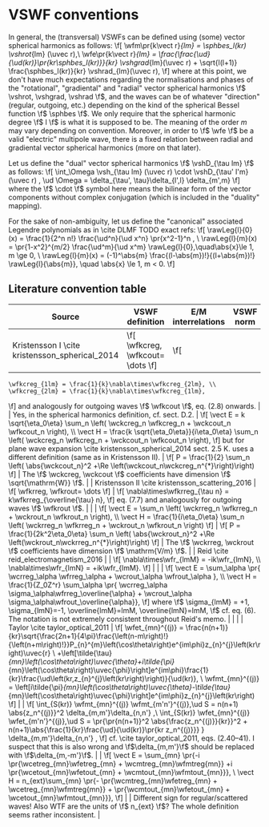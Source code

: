 VSWF conventions
================

In general, the (transversal) VSWFs can be defined using (some) vector spherical harmonics
as follows: \f[
	\wfm\pr{k\vect r}_{lm} = \sphbes_l(kr) \vshrot_{lm} (\uvec r),\\
	\wfe\pr{k\vect r}_{lm} = \frac{\frac{\ud}{\ud(kr)}\pr{kr\sphbes_l(kr)}}{kr} \vshgrad_{lm}(\uvec r)
				+ \sqrt{l(l+1)} \frac{\sphbes_l(kr)}{kr} \vshrad_{lm}(\uvec r),
\f]
where at this point, we don't have much expectations regarding the
normalisations and phases of the
"rotational", "gradiental" and "radial" vector spherical harmonics
\f$  \vshrot, \vshgrad, \vshrad \f$, and the waves can be of whatever "direction"
(regular, outgoing, etc.) depending on the kind of the spherical Bessel function
\f$ \sphbes \f$. 
We only require that the spherical harmonic degree \f$ l \f$
is what it is supposed to be. The meaning of the order $m$ may vary depending
on convention. Moreover, in order to \f$ \wfe \f$ be a valid "electric" multipole wave,
there is a fixed relation between radial and gradiental vector spherical harmonics
(more on that later).

Let us define the "dual" vector spherical harmonics \f$ \vshD_{\tau lm} \f$ as follows:
\f[
	\int_\Omega \vsh_{\tau lm} (\uvec r) \cdot \vshD_{\tau' l'm} (\uvec r) \, \ud \Omega 
		= \delta_{\tau', \tau}\delta_{l',l} \delta_{m',m}
\f]
where the \f$ \cdot \f$ symbol here means the bilinear form of the vector components
without complex conjugation (which is included in the "duality" mapping).

For the sake of non-ambiguity, let us define the "canonical" associated Legendre polynomials
as in \cite DLMF TODO exact refs:
\f[
	\rawLeg{l}{0}(x) = \frac{1}{2^n n!} \frac{\ud^n}{\ud x^n} \pr{x^2-1}^n , \\
	\rawLeg{l}{m}(x) = \pr{1-x^2}^{m/2} \frac{\ud^m}{\ud x^m} \rawLeg{l}{0},\quad\abs{x}\le 1, m \ge 0, \\
	\rawLeg{l}{m}(x) = (-1)^\abs{m} \frac{(l-\abs{m})!}{(l+\abs{m})!} \rawLeg{l}{\abs{m}}, 
		\quad \abs{x} \le 1, m < 0.
\f]


Literature convention table
---------------------------

| Source	| VSWF definition  	| E/M interrelations | VSWF norm  	| CS Phase  	|  Field expansion 	|  Radiated power | Notes |
|---	|---	|---	|---	|---	|---	|--- 	|--- |
| Kristensson I \cite kristensson_spherical_2014 	|  \f[ \wfkcreg, \wfkcout= \dots \f] 	| \f[
	\wfkcreg_{1lm} = \frac{1}{k}\nabla\times\wfkcreg_{2lm}, \\
	\wfkcreg_{2lm} = \frac{1}{k}\nabla\times\wfkcreg_{1lm},
\f] and analogously for outgoing waves \f$ \wfkcout \f$, eq. (2.8) onwards. 	|  	| Yes, in the spherical harmonics definition, cf. sect. D.2.  	| \f[ 
	\vect E = k \sqrt{\eta_0\eta} \sum_n \left( \wckcreg_n  \wfkcreg_n + \wckcout_n \wfkcout_n  \right), 
	\\ 
	\vect H =  \frac{k \sqrt{\eta_0\eta}}{i\eta_0\eta} \sum_n \left( \wckcreg_n  \wfkcreg_n + \wckcout_n \wfkcout_n  \right),
\f] but for plane wave expansion \cite kristensson_spherical_2014 sect. 2.5 K. uses a different definition (same as in Kristensson II).  	| \f[
	 P = \frac{1}{2} \sum_n \left( \abs{\wckcout_n}^2 +\Re \left(\wckcout_n\wckcreg_n^{*}\right)\right)
 \f]	| The \f$ \wckcreg, \wckcout \f$	coefficients have dimension \f$ \sqrt{\mathrm{W}} \f$. |
| Kristensson II \cite kristensson_scattering_2016	| \f[ \wfkrreg, \wfkrout= \dots \f] 	|  \f[
	\nabla\times\wfkrreg_{\tau n} = k\wfkrreg_{\overline{\tau} n},
\f] eq. (7.7) and analogously for outgoing waves \f$ \wfkrout \f$. 	| 	|   	| \f[ 
	\vect E = \sum_n \left( \wckrreg_n  \wfkrreg_n + \wckrout_n \wfkrout_n  \right), 
	\\ 
	\vect H =  \frac{1}{i\eta_0\eta} \sum_n \left( \wckrreg_n  \wfkrreg_n + \wckrout_n \wfkrout_n  \right)
\f] 	| \f[
	 P = \frac{1}{2k^2\eta_0\eta} \sum_n \left( \abs{\wckrout_n}^2 +\Re \left(\wckrout_n\wckrreg_n^{*}\right)\right)
 \f]	| The \f$ \wckrreg, \wckrout \f$ coefficients have dimension \f$ \mathrm{V/m} \f$. |
| Reid \cite reid_electromagnetism_2016	|   | \f[
	\nabla\times\wfr_{lmM} = -ik\wfr_{lmN}, \\ \nabla\times\wfr_{lmN} = +ik\wfr_{lmM}. 
\f] 	|	|  |  \f[
	\vect E = \sum_\alpha \pr{ \wcrreg_\alpha \wfrreg_\alpha + \wcrout_\alpha \wfrout_\alpha }, \\
	\vect H = \frac{1}{Z_0Z^r} \sum_\alpha \pr{ \wcrreg_\alpha \sigma_\alpha\wfrreg_\overline{\alpha} +
		 \wcrout_\alpha \sigma_\alpha\wfrout_\overline{\alpha}},
\f] where \f$ \sigma_{lmM} = +1, \sigma_{lmN}=-1, \overline{lmM}=lmM, \overline{lmN}=lmM, \f$  cf. eq. (6). The notation is not extremely consistent throughout Reid's memo.	| 	| 	|
| Taylor \cite taylor_optical_2011	| \f[
	\wfet_{mn}^{(j)}	=	\frac{n(n+1)}{kr}\sqrt{\frac{2n+1}{4\pi}\frac{\left(n-m\right)!}{\left(n+m\right)!}}P_{n}^{m}\left(\cos\theta\right)e^{im\phi}z_{n}^{j}\left(kr\right)\uvec{r} \\
		+\left[\tilde{\tau}_{mn}\left(\cos\theta\right)\uvec{\theta}+i\tilde{\pi}_{mn}\left(\cos\theta\right)\uvec{\phi}\right]e^{im\phi}\frac{1}{kr}\frac{\ud\left(kr\,z_{n}^{j}\left(kr\right)\right)}{\ud(kr)}, \\ 
	\wfmt_{mn}^{(j)}	=	\left[i\tilde{\pi}_{mn}\left(\cos\theta\right)\uvec{\theta}-\tilde{\tau}_{mn}\left(\cos\theta\right)\uvec{\phi}\right]e^{im\phi}z_{n}^{j}\left(kr\right)
\f]  	|	|	\f[
	\int_{S(kr)} \wfmt_{mn}^{(j)} \wfmt_{m'n'}^{(j)}\,\ud S = n(n+1) \abs{z_n^{(j)}}^2 \delta_{m,m'}\delta_{n,n'} ,\\
	\int_{S(kr)} \wfet_{mn}^{(j)} \wfet_{m'n'}^{(j)}\,\ud S =
           \pr{\pr{n(n+1)}^2 \abs{\frac{z_n^{(j)}}{kr}}^2 + n(n+1)\abs{\frac{1}{kr}\frac{\ud}{\ud(kr)}\pr{kr z_n^{(j)}}} } \delta_{m,m'}\delta_{n,n'} ,
\f] cf. \cite taylor_optical_2011, eqs. (2.40–41). I suspect that this is also wrong and \f$\delta_{m,m'}\f$ should be replaced with \f$\delta_{m,-m'}\f$. |	| \f[ 
	\vect E = \sum_{mn} \pr{-i \pr{\wcetreg_{mn}\wfetreg_{mn} + \wcmtreg_{mn}\wfmtreg{mn}} +i \pr{\wcetout_{mn}\wfetout_{mn} + \wcmtout_{mn}\wfmtout_{mn}}}, \\
	\vect H = n_{ext}\sum_{mn} \pr{- \pr{\wcmtreg_{mn}\wfetreg_{mn} + \wcetreg_{mn}\wfmtreg{mn}} + \pr{\wcmtout_{mn}\wfetout_{mn} + \wcetout_{mn}\wfmtout_{mn}}},
\f] 	| 	| Different sign for regular/scattered waves! Also WTF are the units of \f$ n_{ext} \f$?  The whole definition seems rather inconsistent. |

